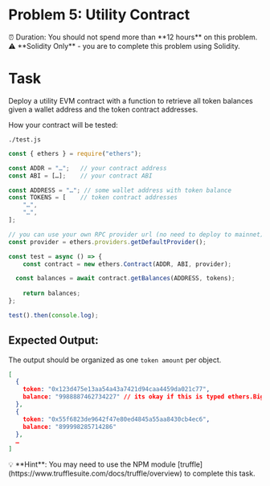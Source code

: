 # Problem 5: Utility Contract

<aside>
⏰ Duration: You should not spend more than **12 hours** on this problem.

</aside>

<aside>
⚠️ **Solidity Only** - you are to complete this problem using Solidity.

</aside>

# Task

Deploy a utility EVM contract with a function to retrieve all token balances given a wallet address and the token contract addresses.

How your contract will be tested:

`./test.js`

```jsx
const { ethers } = require("ethers");

const ADDR = "…";   // your contract address
const ABI = […];    // your contract ABI

const ADDRESS = "…"; // some wallet address with token balance
const TOKENS = [    // token contract addresses
	"…",
	"…",
];

// you can use your own RPC provider url (no need to deploy to mainnet)
const provider = ethers.providers.getDefaultProvider();

const test = async () => {
	const contract = new ethers.Contract(ADDR, ABI, provider);

  const balances = await contract.getBalances(ADDRESS, tokens);
	
	return balances;
};

test().then(console.log);
```

## Expected Output:

The output should be organized as one `token amount` per object. 

```json
[
  {
    token: "0x123d475e13aa54a43a7421d94caa4459da021c77",
    balance: "9988887462734227" // its okay if this is typed ethers.BigNumber
  },
  {
    token: "0x55f6823de9642f47e80ed4845a55aa8430cb4ec6",
    balance: "899998285714286"
  },
  …
]
```

<aside>
💡 **Hint**: You may need to use the NPM module [truffle](https://www.trufflesuite.com/docs/truffle/overview) to complete this task.

</aside>